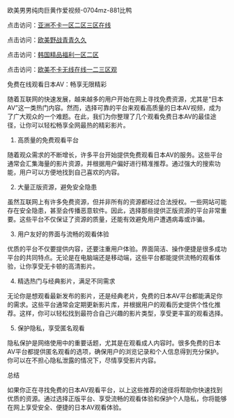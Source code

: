 
欧美男男纯肉巨黄作爱视频-0704mz-881比鸭


点击访问：<a href="https://gfd-5xg.pages.dev/">亚洲不卡一区二区三区在线</a>

点击访问：<a href="https://fdhf-454.pages.dev/">欧美野战青青久久</a>

点击访问：<a href="https://tfda.pages.dev/">韩国精品福利一区二区</a>

点击访问：<a href="https://bsdf-5f5.pages.dev/">欧美不卡无线在线一二三区观</a>



免费在线观看日本AV：畅享无限精彩

随着互联网的快速发展，越来越多的用户开始在网上寻找免费资源，尤其是“日本AV”这一类热门内容。然而，选择可靠的平台来观看高质量的日本AV视频，成为了广大观众的一个难题。在此，我们为你整理了几个观看免费日本AV的最佳途径，让你可以轻松畅享全网最热的精彩影片。

1. 高质量的免费观看平台

随着观众需求的不断增长，许多平台开始提供免费观看日本AV的服务。这些平台通常会汇集海量的影片资源，并根据用户偏好进行精准推荐。通过强大的搜索功能，用户可以方便地找到自己喜欢的内容。

2. 大量正版资源，避免安全隐患

虽然互联网上有许多免费资源，但并非所有的资源都经过合法授权。一些网站可能存在安全隐患，甚至会传播恶意软件。因此，选择那些提供正版资源的平台非常重要。这些平台不仅保证了资源的质量，还能有效避免用户遭遇病毒或诈骗。

3. 用户友好的界面与流畅的观看体验

优质的平台不仅要提供内容，还要注重用户体验。界面简洁、操作便捷是很多成功平台的共同特点。无论是在电脑端还是移动端，这些平台都能提供流畅的观看体验，让你享受无卡顿的高清影片。

4. 精选热门与经典影片，满足不同需求

无论你是想观看最新发布的影片，还是经典老片，免费的日本AV平台都能满足你的需求。这些平台通常会定期更新影片库，并根据用户的观看历史提供个性化推荐。这样，你可以轻松找到最符合自己兴趣的影片类型，享受更丰富的观看选择。

5. 保护隐私，享受匿名观看

隐私保护是网络使用中的重要话题，尤其是在观看成人内容时。很多免费的日本AV平台都提供匿名观看的选项，确保用户的浏览记录和个人信息得到充分保护。你可以在不担心隐私泄露的情况下，尽情享受影片内容。

总结

如果你正在寻找免费的日本AV观看平台，以上这些推荐的途径将帮助你快速找到优质的资源。通过选择正版平台、享受流畅的观看体验和保护个人隐私，你将能够在网上享受安全、便捷的日本AV观看体验。









<span style="display:none;">[Canonical link](  ）</span>
